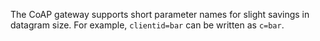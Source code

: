 The CoAP gateway supports short parameter names for slight savings in datagram size.
For example, `clientid=bar` can be written as `c=bar`.
